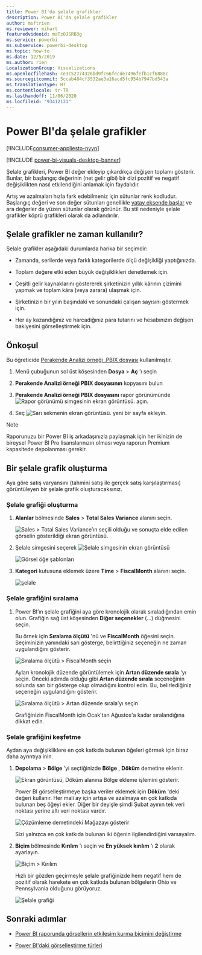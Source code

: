 ```yaml
---
title: Power BI'da şelale grafikler
description: Power BI'da şelale grafikler
author: msftrien
ms.reviewer: mihart
featuredvideoid: maTzOJSRB3g
ms.service: powerbi
ms.subservice: powerbi-desktop
ms.topic: how-to
ms.date: 12/5/2019
ms.author: rien
LocalizationGroup: Visualizations
ms.openlocfilehash: ce3c52774326bd9fc66fecde7496fefb1cf6888c
ms.sourcegitcommit: 5ccab484cf3532ae3a16acd5fc954b7947bd543a
ms.translationtype: HT
ms.contentlocale: tr-TR
ms.lasthandoff: 11/06/2020
ms.locfileid: "93412131"
---
```

# <a name="waterfall-charts-in-power-bi"></a>Power BI'da şelale grafikler

[!INCLUDE[consumer-appliesto-nyyn](../includes/consumer-appliesto-nyyn.md)]

[!INCLUDE [power-bi-visuals-desktop-banner](../includes/power-bi-visuals-desktop-banner.md)]

Şelale grafikleri, Power BI değer ekleyip çıkardıkça değişen toplamı gösterir. Bunlar, bir başlangıç değerinin (net gelir gibi) bir dizi pozitif ve negatif değişiklikten nasıl etkilendiğini anlamak için faydalıdır.

Artış ve azalmaları hızla fark edebilmeniz için sütunlar renk kodludur. Başlangıç değeri ve son değer sütunları genellikle [yatay eksende başlar](https://support.office.com/article/Create-a-waterfall-chart-in-Office-2016-for-Windows-8de1ece4-ff21-4d37-acd7-546f5527f185#BKMK_Float "yatay eksende başlat") ve ara değerler de yüzen sütunlar olarak görünür. Bu stil nedeniyle şelale grafikler köprü grafikleri olarak da adlandırılır.

## <a name="when-to-use-a-waterfall-chart"></a>Şelale grafikler ne zaman kullanılır?

Şelale grafikler aşağıdaki durumlarda harika bir seçimdir:

* Zamanda, serilerde veya farklı kategorilerde ölçü değişikliği yaptığınızda.

* Toplam değere etki eden büyük değişiklikleri denetlemek için.

* Çeşitli gelir kaynaklarını göstererek şirketinizin yıllık kârının çizimini yapmak ve toplam kâra (veya zarara) ulaşmak için.

* Şirketinizin bir yılın başındaki ve sonundaki çalışan sayısını göstermek için.

* Her ay kazandığınız ve harcadığınız para tutarını ve hesabınızın değişen bakiyesini görselleştirmek için.

## <a name="prerequisite"></a>Önkoşul

Bu öğreticide [Perakende Analizi örneği .PBIX dosyası](https://download.microsoft.com/download/9/6/D/96DDC2FF-2568-491D-AAFA-AFDD6F763AE3/Retail%20Analysis%20Sample%20PBIX.pbix) kullanılmıştır.

1. Menü çubuğunun sol üst köşesinden **Dosya** > **Aç** ’ı seçin
   
2. **Perakende Analizi örneği PBIX dosyasının** kopyasını bulun

1. **Perakende Analizi örneği PBIX dosyasını** rapor görünümünde ![Rapor görünümü simgesinin ekran görüntüsü.](media/power-bi-visualization-kpi/power-bi-report-view.png) açın.

1. Seç ![Sarı sekmenin ekran görüntüsü.](media/power-bi-visualization-kpi/power-bi-yellow-tab.png) yeni bir sayfa ekleyin.

> [!NOTE]
> Raporunuzu bir Power BI iş arkadaşınızla paylaşmak için her ikinizin de bireysel Power BI Pro lisanslarınızın olması veya raporun Premium kapasitede depolanması gerekir.    

## <a name="create-a-waterfall-chart"></a>Bir şelale grafik oluşturma

Aya göre satış varyansını (tahmini satış ile gerçek satış karşılaştırması) görüntüleyen bir şelale grafik oluşturacaksınız.

### <a name="build-the-waterfall-chart"></a>Şelale grafiği oluşturma

1. **Alanlar** bölmesinde **Sales**  > **Total Sales Variance** alanını seçin.

   ![Sales > Total Sales Variance’ın seçili olduğu ve sonuçta elde edilen görselin gösterildiği ekran görüntüsü.](media/power-bi-visualization-waterfall-charts/power-bi-bar.png)

1. Şelale simgesini seçerek ![Şelale simgesinin ekran görüntüsü](media/power-bi-visualization-waterfall-charts/power-bi-waterfall-icon.png)

    ![Görsel öğe şablonları](media/power-bi-visualization-waterfall-charts/convert-waterfall.png)

1. **Kategori** kutusuna eklemek üzere **Time** > **FiscalMonth** alanını seçin.

    ![şelale](media/power-bi-visualization-waterfall-charts/power-bi-waterfall-month.png)

### <a name="sort-the-waterfall-chart"></a>Şelale grafiğini sıralama

1. Power BI’ın şelale grafiğini aya göre kronolojik olarak sıraladığından emin olun. Grafiğin sağ üst köşesinden **Diğer seçenekler** (...) düğmesini seçin.

    Bu örnek için **Sıralama ölçütü** 'nü ve **FiscalMonth** öğesini seçin. Seçiminizin yanındaki sarı gösterge, belirttiğiniz seçeneğin ne zaman uygulandığını gösterir.

    ![Sıralama ölçütü > FiscalMonth seçin](media/power-bi-visualization-waterfall-charts/power-bi-sort-by-fiscalmonth.png)
    
    Ayları kronolojik düzende görüntülemek için **Artan düzende sırala** 'yı seçin. Önceki adımda olduğu gibi **Artan düzende sırala** seçeneğinin solunda sarı bir gösterge olup olmadığını kontrol edin. Bu, belirlediğiniz seçeneğin uygulandığını gösterir.

    ![Sıralama ölçütü > Artan düzende sırala’yı seçin](media/power-bi-visualization-waterfall-charts/power-bi-waterfall-ascending.png)

    

    Grafiğinizin FiscalMonth için Ocak'tan Ağustos'a kadar sıralandığına dikkat edin.  

### <a name="explore-the-waterfall-chart"></a>Şelale grafiğini keşfetme

Aydan aya değişikliklere en çok katkıda bulunan öğeleri görmek için biraz daha ayrıntıya inin.

1.  **Depolama** > **Bölge** ’yi seçtiğinizde **Bölge** , **Döküm** demetine eklenir.

    ![Ekran görüntüsü, Döküm alanına Bölge ekleme işlemini gösterir.](media/power-bi-visualization-waterfall-charts/power-bi-waterfall-breakdown.png)

    Power BI görselleştirmeye başka veriler eklemek için **Döküm** 'deki değeri kullanır. Her mali ay için artışa ve azalmaya en çok katkıda bulunan beş öğeyi ekler. Diğer bir deyişle şimdi Şubat ayının tek veri noktası yerine altı veri noktası vardır.  

    ![Çözümleme demetindeki Mağazayı gösterir](media/power-bi-visualization-waterfall-charts/power-bi-waterfall-breakdown-default.png)

    Sizi yalnızca en çok katkıda bulunan iki öğenin ilgilendirdiğini varsayalım.

1. **Biçim** bölmesinde **Kırılım** ’ı seçin ve **En yüksek kırılım** ’ı **2** olarak ayarlayın.

    ![Biçim > Kırılım](media/power-bi-visualization-waterfall-charts/power-bi-waterfall-breakdown-two.png)

    Hızlı bir gözden geçirmeyle şelale grafiğinizde hem negatif hem de pozitif olarak harekete en çok katkıda bulunan bölgelerin Ohio ve Pennsylvania olduğunu görüyoruz.

    ![Şelale grafiği](media/power-bi-visualization-waterfall-charts/power-bi-axis-waterfall.png)

## <a name="next-steps"></a>Sonraki adımlar

* [Power BI raporunda görsellerin etkileşim kurma biçimini değiştirme](../create-reports/service-reports-visual-interactions.md)

* [Power BI'daki görselleştirme türleri](power-bi-visualization-types-for-reports-and-q-and-a.md)

